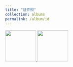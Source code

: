 ```yaml
---
title: "证件照"
collection: albums
permalink: /album/id
---
```

<a href="../images/profile.jpg">
  <img src="../images/profile.jpg" width="100">
</a>
<a href="../images/10aab94c51fa9452974b2b3fa1332cc585fcc04a.jpg@942w_1413h_progressive.webp">
  <img src="../images/10aab94c51fa9452974b2b3fa1332cc585fcc04a.jpg@942w_1413h_progressive.webp" width="100">
</a>
